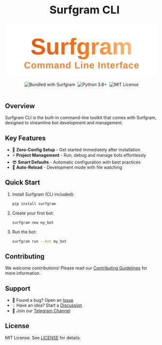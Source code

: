 <div align="center" style="width: 100%; overflow-x: auto; margin: 0 auto;">
  <div style="text-align: center; padding: 0 10px; width: 100%;">
    <h1 style="font-size: clamp(24px, 5vw, 36px); margin: 0 auto;">Surfgram CLI</h1>
  </div>

  <div style="display: flex; justify-content: center; margin: 20px auto; width: 100%;">
    <img src="./assets/surfgram_cli_logo.svg" alt="Surfgram CLI Logo" style="max-width: 100%; height: auto; display: block;">
  </div>

  <div style="text-align: center; margin: 20px auto; width: 100%;">
    <p style="display: flex; flex-wrap: wrap; justify-content: center; gap: 8px; margin: 0;">
      <img src="https://img.shields.io/badge/Bundled%20with-Surfgram-blue" alt="Bundled with Surfgram">
      <img src="https://img.shields.io/badge/Python-3.8%2B-blue" alt="Python 3.8+">
      <img src="https://img.shields.io/badge/License-MIT-green" alt="MIT License">
    </p>
  </div>
</div>

## Overview

Surfgram CLI is the built-in command-line toolkit that comes with Surfgram, designed to streamline bot development and management.

## Key Features

- 🚀 **Zero-Config Setup** - Get started immediately after installation
- ⚡ **Project Management** - Run, debug and manage bots effortlessly
- 😎 **Smart Defaults** - Automatic configuration with best practices
- 🔄 **Auto-Reload** - Development mode with file watching

## Quick Start

1. Install Surfgram (CLI included):

    ```bash
    pip install surfgram
    ```

2. Create your first bot:

    ```bash
    surfgram new my_bot
    ```

3. Run the bot:

    ```bash
    surfgram run --bot my_bot
    ```

## Contributing

We welcome contributions! Please read our [Contributing Guidelines](https://github.com/surfgram/surfgram-cli/blob/main/CONTRIBUTING.md) for more information.

## Support

- 🐞 Found a bug? Open an [Issue](https://github.com/surfgram/surfgram-cli/issues)
- 💡 Have an idea? Start a [Discussion](https://github.com/surfgram/surfgram-cli/discussions)
- 📮 Join our [Telegram Channel](https://t.me/the_surfgram)

## License

MIT License. See [LICENSE](https://github.com/surfgram/surfgram-cli/blob/main/LICENSE) for details.